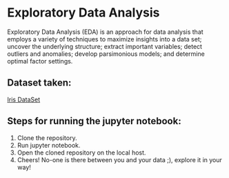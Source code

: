 # Exploratory Data Analysis

Exploratory Data Analysis (EDA) is an approach for data analysis that employs a variety of techniques to maximize insights into a data set; uncover the underlying structure; extract important variables; detect outliers and anomalies; develop parsimonious models; and determine optimal factor settings.

## Dataset taken: 

[Iris DataSet](https://archive.ics.uci.edu/ml/datasets/Iris)

## Steps for running the jupyter notebook:
1. Clone the repository.
2. Run jupyter notebook.
3. Open the cloned repository on the local host.
4. Cheers! No-one is there between you and your data ;), explore it in your way!

